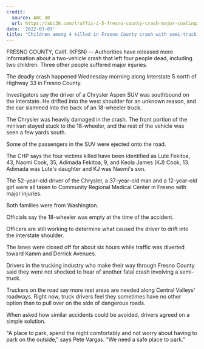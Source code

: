 ```yaml
---
credit:
  source: ABC 30
  url: https://abc30.com/traffic-i-5-fresno-county-crash-major-coalinga/11614595/
date: '2022-03-03'
title: "Children among 4 killed in Fresno County crash with semi-truck; 3 others injured"
---
```

FRESNO COUNTY, Calif. (KFSN) -- Authorities have released more information about a two-vehicle crash that left four people dead, including two children. Three other people suffered major injuries.

The deadly crash happened Wednesday morning along Interstate 5 north of Highway 33 in Fresno County.

Investigators say the driver of a Chrysler Aspen SUV was southbound on the interstate. He drifted into the west shoulder for an unknown reason, and the car slammed into the back of an 18-wheeler truck.

The Chrysler was heavily damaged in the crash. The front portion of the minivan stayed stuck to the 18-wheeler, and the rest of the vehicle was seen a few yards south.

Some of the passengers in the SUV were ejected onto the road.

The CHP says the four victims killed have been identified as Lute Fekitoa, 43, Naomi Cook, 35, Adimada Fekitoa, 9, and Keola James (KJ) Cook, 13. Adimada was Lute's daughter and KJ was Naomi's son.

The 52-year-old driver of the Chrysler, a 37-year-old man and a 12-year-old girl were all taken to Community Regional Medical Center in Fresno with major injuries.

Both families were from Washington.

Officials say the 18-wheeler was empty at the time of the accident.

Officers are still working to determine what caused the driver to drift into the interstate shoulder.

The lanes were closed off for about six hours while traffic was diverted toward Kamm and Derrick Avenues.

Drivers in the trucking industry who make their way through Fresno County said they were not shocked to hear of another fatal crash involving a semi-truck.

Truckers on the road say more rest areas are needed along Central Valleys' roadways. Right now, truck drivers feel they sometimes have no other option than to pull over on the side of dangerous roads.

When asked how similar accidents could be avoided, drivers agreed on a simple solution.

"A place to park, spend the night comfortably and not worry about having to park on the outside," says Pete Vargas. "We need a safe place to park."

